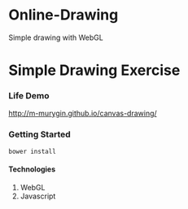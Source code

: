 # Online-Drawing
Simple drawing with WebGL

# Simple Drawing Exercise

### Life Demo
http://m-murygin.github.io/canvas-drawing/

### Getting Started
```
bower install
```

#### Technologies
1. WebGL
2. Javascript
